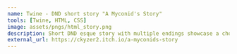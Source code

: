 ```yaml
---
name: Twine - DND short story "A Myconid's Story"
tools: [Twine, HTML, CSS]
image: assets/pngs/html_story.png
description: Short DND esque story with multiple endings showcase a choose your own adventure story with questionable writing but cool mechanics for being text based.
external_url: https://ckyzer2.itch.io/a-myconids-story
---
```

